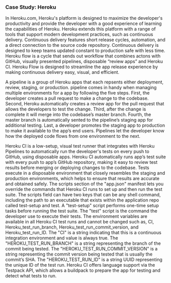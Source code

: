 ### Case Study: Heroku

In Heroku.com, Heroku's platform is designed to maximize the developer's productivity and provide the developer with a good experience of learning the capabilities of Heroku. Heroku extends this platform with a range of tools that support modern development practices, such as continuous delivery. Continuous delivery features short release cycles, automation, and a direct connection to the source code repository. Continuous delivery is designed to keep teams updated constant to production  safe with less time. Heroku flow is a cycle that sends out workflow that combines actons with GitHub, visually presented pipelines, disposable “review apps” and Heroku CI. Heroku Flow is designed to streamline the app release experience by making continuous delivery easy, visual, and efficient. 

A pipeline is a group of Heroku apps that each repsents either deployment, review, staging, or production. pipeline comes in handy when managing multiple environments for a app by following the five steps. First, the developer creates a pull request to make a change to the codebase. Second, Heroku automatically creates a review app for the pull request that allows the developers to test the change. Third, after the change is complete it will merge into the codebase’s master branch. Fourth, the master branch is automatically sented to the pipeline’s staging app for additional testing. Last, a developer promotes the staging app to production to make it available to the app’s end users. Pipelines let the developer know how the deployed code flows from one environment to the next.

Heroku CI is a low-setup, visual test runner that integrates with Heroku Pipelines to automatically run the developer's tests on every push to GitHub, using disposable apps. Heroku CI automatically runs app’s test suite with every push to app’s GitHub repository, making it easy to review test results before merging or deploying changes to the codebase. Tests execute in a disposable environment that closely resembles the staging and production environments, which helps to ensure that results are accurate and obtained safely. The scripts section of the "app.json" manifest lets you override the commands that Heroku CI runs to set up and then run the test suite. The scripts field can have two keys that can be any shell command, including the path to an executable that exists within the application repo called test-setup and test. A "test-setup" script performs one-time setup tasks before running the test suite. The "test" script is the command the developer use to execute their tests. The environment variables are available in all Heroku CI test runs and cannot be changed such as, CI, Heroku_test_run_branch, Heroku_test_run_commit_version, and Heroku_test_run_ID. The "CI" is a string indicating that this is a continuous integration environment and value is always true. The "HEROKU_TEST_RUN_BRANCH" is a string representing the branch of the commit being tested. The "HEROKU_TEST_RUN_COMMIT_VERSION" is a string representing the commit version being tested that is usually the commit’s SHA. The "HEROKU_TEST_RUN_ID" is a string UUID representing the unique ID of the test run. Heroku CI offers language support via the Testpack API, which allows a buildpack to prepare the app for testing and detect what tests to run. 
